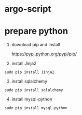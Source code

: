 # argo-script

# prepare python

1. download pip and install
   
   https://pypi.python.org/pypi/pip/

2. install Jinja2

```
sudo pip install Jinja2
```

3. install sqlalchemy

```
sudo pip install sqlalchemy
```

4. install mysql-python

```
sudo pip install mysql-python
```
